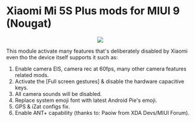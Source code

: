 # Xiaomi Mi 5S Plus mods for MIUI 9 (Nougat)
<p align="center"><a href="https://forum.xda-developers.com/mi-5s-plus/themes/magisk-various-device-mods-xiaomi-mi-5s-t3855168"><img src="https://img.shields.io/badge/XDA-Thread-orange.svg"></a>

This module activate many features that's deliberately disabled by Xiaomi even tho the device itself supports it such as:
1. Enable camera EIS, camera rec at 60fps, many other camera features related mods.
2. Activate the [Full screen gestures] & disable the hardware capacitive keys.
3. All camera sounds will be disabled.
4. Replace system emoji font with latest Android Pie's emoji.
5. GPS & iZat configs fix.
6. Enable ANT+ capability (thanks to: Paoiw from XDA Devs/MIUI Forum).